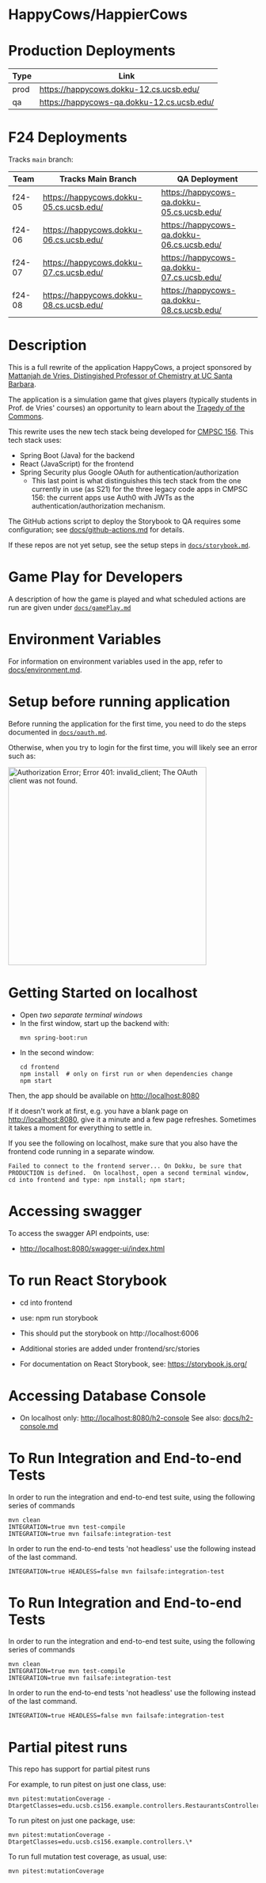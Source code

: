 # HappyCows/HappierCows

# Production Deployments 

| Type | Link       | 
|------|------------|
| prod | <https://happycows.dokku-12.cs.ucsb.edu/>     | 
| qa   | <https://happycows-qa.dokku-12.cs.ucsb.edu/>  | 

# F24 Deployments

Tracks `main` branch:

| Team | Tracks Main Branch       | QA Deployment |
|------|--------------------------|---------------|
| f24-05 | <https://happycows.dokku-05.cs.ucsb.edu/> | <https://happycows-qa.dokku-05.cs.ucsb.edu/> | 
| f24-06 | <https://happycows.dokku-06.cs.ucsb.edu/>  | <https://happycows-qa.dokku-06.cs.ucsb.edu/> | 
| f24-07 | <https://happycows.dokku-07.cs.ucsb.edu/>  | <https://happycows-qa.dokku-07.cs.ucsb.edu/> | 
| f24-08 | <https://happycows.dokku-08.cs.ucsb.edu/>  | <https://happycows-qa.dokku-08.cs.ucsb.edu/> | 

# Description

This is a full rewrite of the application HappyCows, a project sponsored by [Mattanjah de Vries, Distingished Professor of Chemistry at UC Santa Barbara](https://www.chem.ucsb.edu/people/mattanjah-s-de-vries).


The application is a simulation game that gives players (typically students in Prof. de Vries' courses) an opportunity to learn about the [Tragedy of the Commons](https://en.wikipedia.org/wiki/Tragedy_of_the_commons).

This rewrite uses the new tech stack being developed for [CMPSC 156](https://ucsb-cs156.github.io).    This tech stack uses:
* Spring Boot (Java) for the backend
* React (JavaScript) for the frontend
* Spring Security plus Google OAuth for authentication/authorization
  - This last point is what distinguishes this tech stack from the one currently in use (as S21) for the three legacy code apps in
    CMPSC 156: the current apps use Auth0 with JWTs as the authentication/authorization mechanism.


The GitHub actions script to deploy the Storybook to QA requires some configuration; see [docs/github-actions.md](docs/github-actions.md) for details.

If these repos are not yet setup, see the setup steps in [`docs/storybook.md`](docs/storybook.md).

# Game Play for Developers

A description of how the game is played and what scheduled actions are run are given under [`docs/gamePlay.md`](docs/gamePlay.md)

# Environment Variables

For information on environment variables used in the app, refer to [docs/environment.md](docs/environment.md).

# Setup before running application

Before running the application for the first time,
you need to do the steps documented in [`docs/oauth.md`](docs/oauth.md).

Otherwise, when you try to login for the first time, you
will likely see an error such as:

<img src="https://user-images.githubusercontent.com/1119017/149858436-c9baa238-a4f7-4c52-b995-0ed8bee97487.png" alt="Authorization Error; Error 401: invalid_client; The OAuth client was not found." width="400"/>

# Getting Started on localhost

* Open *two separate terminal windows*  
* In the first window, start up the backend with:
  ```
  mvn spring-boot:run
  ```
* In the second window:
  ```
  cd frontend
  npm install  # only on first run or when dependencies change
  npm start
  ```

Then, the app should be available on <http://localhost:8080>

If it doesn't work at first, e.g. you have a blank page on  <http://localhost:8080>, give it a minute and a few page refreshes.  Sometimes it takes a moment for everything to settle in.

If you see the following on localhost, make sure that you also have the frontend code running in a separate window.

```
Failed to connect to the frontend server... On Dokku, be sure that PRODUCTION is defined.  On localhost, open a second terminal window, cd into frontend and type: npm install; npm start;
```

# Accessing swagger

To access the swagger API endpoints, use:

* <http://localhost:8080/swagger-ui/index.html>


# To run React Storybook

* cd into frontend
* use: npm run storybook
* This should put the storybook on http://localhost:6006
* Additional stories are added under frontend/src/stories

* For documentation on React Storybook, see: https://storybook.js.org/

# Accessing Database Console

* On localhost only: <http://localhost:8080/h2-console>  See also: [docs/h2-console.md](docs/h2-console.md)

# To Run Integration and End-to-end Tests

In order to run the integration and end-to-end test suite, using the following series of commands

```
mvn clean
INTEGRATION=true mvn test-compile
INTEGRATION=true mvn failsafe:integration-test
```

In order to run the end-to-end tests 'not headless' use the following instead of the last command.

```
INTEGRATION=true HEADLESS=false mvn failsafe:integration-test
```


# To Run Integration and End-to-end Tests

In order to run the integration and end-to-end test suite, using the following series of commands

```
mvn clean
INTEGRATION=true mvn test-compile
INTEGRATION=true mvn failsafe:integration-test
```

In order to run the end-to-end tests 'not headless' use the following instead of the last command.

```
INTEGRATION=true HEADLESS=false mvn failsafe:integration-test
```

# Partial pitest runs

This repo has support for partial pitest runs

For example, to run pitest on just one class, use:

```
mvn pitest:mutationCoverage -DtargetClasses=edu.ucsb.cs156.example.controllers.RestaurantsController
```

To run pitest on just one package, use:

```
mvn pitest:mutationCoverage -DtargetClasses=edu.ucsb.cs156.example.controllers.\*
```

To run full mutation test coverage, as usual, use:

```
mvn pitest:mutationCoverage
```
